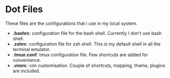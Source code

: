 # Dot Files
These files are the configurations that i use in my local system.
- **.bashrc**: configuration file for the bash shell. Currently I don't use bash shell.
- **.zshrc**: configuration file for zsh shell. This is my default shell in all the terminal emulator.
- **.tmux.conf**: tmux configuration file. Few shortcuts are added for convenience.
- **.vimrc**: vim customisation. Couple of shortcuts, mapping, theme, plugins are included.
